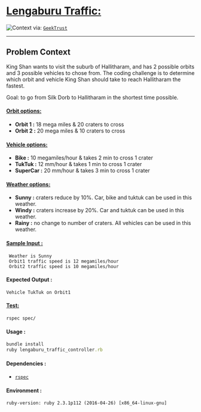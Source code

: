 # [Lengaburu Traffic:](https://www.geektrust.in/coding-problem/backend/traffic)
![Context](https://www.geektrust.in/assets/images/problem-set3-1-popup.jpg)
via: [`GeekTrust`](https://www.geektrust.in/)
- - -

## Problem Context
King Shan wants to visit the suburb of Hallitharam, and has 2 possible orbits and 3 possible vehicles to chose from. The coding challenge is to determine which orbit and vehicle King Shan should take to reach Hallitharam the fastest.

Goal: to go from Silk Dorb to Hallitharam in the shortest time possible.

#### [Orbit options:](https://github.com/deoxilix/lengaburuTraffic/blob/master/models/orbit.rb)
+ **Orbit 1 :** 18 mega miles & 20 craters to cross
+ **Orbit 2 :** 20 mega miles & 10 craters to cross

#### [Vehicle options:](https://github.com/deoxilix/lengaburuTraffic/blob/master/models/vehicle.rb)
+ **Bike :** 10 megamiles/hour & takes 2 min to cross 1 crater
+ **TukTuk :** 12 mm/hour & takes 1 min to cross 1 crater
+ **SuperCar :** 20 mm/hour & takes 3 min to cross 1 crater

#### [Weather options:](https://github.com/deoxilix/lengaburuTraffic/blob/master/models/weather.rb)
+ **Sunny :** craters reduce by 10%. Car, bike and tuktuk can be used in this weather.
+ **Windy :** craters increase by 20%. Car and tuktuk can be used in this weather.
+ **Rainy :**  no change to number of craters. All vehicles can be used in this weather.

#### [Sample Input :](https://github.com/deoxilix/lengaburuTraffic/blob/master/input.txt)
```
 Weather is Sunny
 Orbit1 traffic speed is 12 megamiles/hour
 Orbit2 traffic speed is 10 megamiles/hour
```

#### Expected Output :
```
Vehicle TukTuk on Orbit1
```

#### [Test:](https://github.com/deoxilix/lengaburuTraffic/tree/master/spec/models)
```
rspec spec/
```

#### Usage :
```ruby
bundle install
ruby lengaburu_traffic_controller.rb
```

#### Dependencies :
+ [`rspec`](https://github.com/rspec/rspec)


#### Environment :
```
ruby-version: ruby 2.3.1p112 (2016-04-26) [x86_64-linux-gnu]
```

